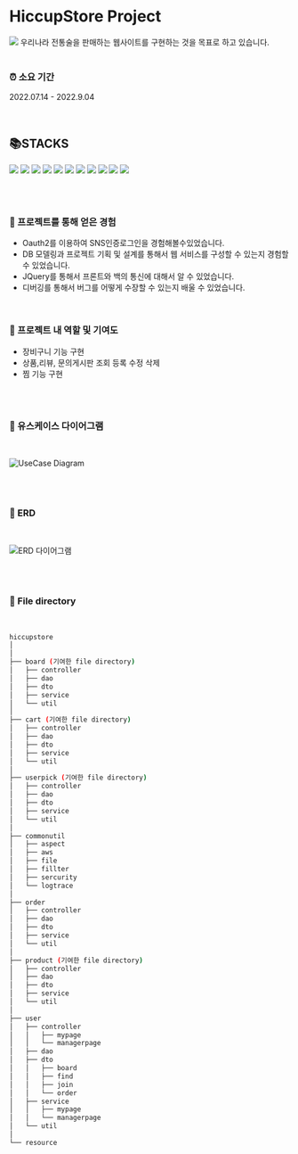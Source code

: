 # HiccupStore Project

<img src="https://user-images.githubusercontent.com/91558193/195794514-d6f2a6c3-ab52-45f0-9842-5cdd57f8a140.png">
우리나라 전통술을 판매하는 웹사이트를 구현하는 것을 목표로 하고 있습니다.

<br/>
<br/>

### ⏰ 소요 기간
2022.07.14 - 2022.9.04

<br/>

## 📚STACKS
<img src="https://img.shields.io/badge/spring boot-6DB33F?style=flat-square&logo=Spring Boot&logoColor=white"/> <img src="https://img.shields.io/badge/spring security-6DB33F?style=flat-square&logo=Spring Security&logoColor=white"/> <img src="https://img.shields.io/badge/Java-FF160B?style=flat-square&logo=Java&logoColor=white"/> <img src="https://img.shields.io/badge/JavaScript-F7DF1E?style=flat-square&logo=JavaScript&logoColor=white"/> <img src="https://img.shields.io/badge/Oauth2-304CB2?style=flat-square&logo=Oauth2&logoColor=white"/>  <img src="https://img.shields.io/badge/MySQL-4479A1?style=flat-square&logo=MySQL&logoColor=white"/> <img src="https://img.shields.io/badge/Git-F05032?style=flat-square&logo=Git&logoColor=white"/> <img src="https://img.shields.io/badge/Git hub-181717?style=flat-square&logo=GitHub&logoColor=white"/>  <img src="https://img.shields.io/badge/HTML5-E34F26?style=flat-square&logo=HTML5&logoColor=white"/> <img src="https://img.shields.io/badge/CSS3-1572B6?style=flat-square&logo=CSS3&logoColor=white"/> <img src="https://img.shields.io/badge/Thymeleaf-005F0F?style=flat-square&logo=Thymeleaf&logoColor=white"/>

<br/>
<br/>

### 📜 프로젝트를 통해 얻은 경험
- Oauth2를 이용하여 SNS인증로그인을 경험해볼수있었습니다.<br/>
- DB 모델링과 프로젝트 기획 및 설계를 통해서 웹 서비스를 구성할 수 있는지 경험할 수 있었습니다.<br/>
- JQuery를 통해서 프론트와 백의 통신에 대해서 알 수 있었습니다.
- 디버깅를 통해서 버그를 어떻게 수장할 수 있는지 배울 수 있었습니다.

<br/>


### 🏅 프로젝트 내 역할 및 기여도
 - 장비구니 기능 구현
 - 상품,리뷰, 문의게시판 조회 등록 수정 삭제
 - 찜 기능 구현

<br/>
<br/>

### 📃 유스케이스 다이어그램

<br/>

![UseCase Diagram](https://user-images.githubusercontent.com/91558193/195800975-3543f094-46a4-4001-a26f-9979dc627e87.png)


<br/>
<br/>

### 📃 ERD

<br/>

![ERD 다이어그램](https://user-images.githubusercontent.com/91558193/195801462-799b3c7a-ce69-4b80-8ea1-ef778e05aab8.png)


<br/>
<br/>

### 📁 File directory

<br/>

```bash
hiccupstore
│  
│  
├── board (기여한 file directory)
│   ├── controller
│   ├── dao
│   ├── dto
│   ├── service
│   └── util
│
├── cart (기여한 file directory)
│   ├── controller
│   ├── dao
│   ├── dto
│   ├── service
│   └── util
│
├── userpick (기여한 file directory)
│   ├── controller
│   ├── dao
│   ├── dto
│   ├── service
│   └── util
│
├── commonutil 
│   ├── aspect
│   ├── aws
│   ├── file
│   ├── fillter
│   ├── sercurity
│   └── logtrace
│
├── order
│   ├── controller
│   ├── dao
│   ├── dto
│   ├── service
│   └── util
│
├── product (기여한 file directory)
│   ├── controller
│   ├── dao
│   ├── dto
│   ├── service
│   └── util
│
├── user 
│   ├── controller
│   │   ├── mypage
│   │   └── managerpage
│   ├── dao
│   ├── dto
│   │   ├── board
│   │   ├── find
│   │   ├── join
│   │   └── order
│   ├── service
│   │   ├── mypage
│   │   └── managerpage
│   └── util
│  
└── resource
``` 
